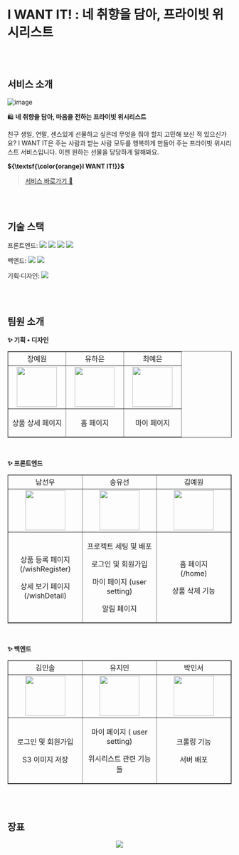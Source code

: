 # I WANT IT! : 네 취향을 담아, 프라이빗 위시리스트

</br></br>

## 서비스 소개

<p align="center">
    
![image](https://github.com/user-attachments/assets/1f726835-6eab-4e06-9261-93f104cb0799)
</p>


🛍️ **네 취향을 담아, 마음을 전하는 프라이빗 위시리스트**

친구 생일, 연말, 센스있게 선물하고 싶은데 무엇을 줘야 할지 고민해 보신 적 있으신가요? I WANT IT은 주는 사람과 받는 사람 모두를 행복하게 만들어 주는 프라이빗 위시리스트 서비스입니다. 이젠 원하는 선물을 당당하게 말해봐요.

**${\textsf{\color{orange}I WANT IT!}}$**

> [서비스 바로가기 💫](https://lwantit.vercel.app/)

</br></br>

## 기술 스택

<span>프론트엔드: </span> <img src="https://img.shields.io/badge/html-E34F26?style=for-the-badge&logo=html5&logoColor=white" > <img src="https://img.shields.io/badge/css-1572B6?style=for-the-badge&logo=css3&logoColor=white"> <img src="https://img.shields.io/badge/javascript-F7DF1E?style=for-the-badge&logo=javascript&logoColor=black"> <img src="https://img.shields.io/badge/react-61DAFB?style=for-the-badge&logo=react&logoColor=black">

<span>백엔드: </span><img src="https://img.shields.io/badge/python-3776AB?style=for-the-badge&logo=python&logoColor=white"> <img src="https://img.shields.io/badge/django-092E20?style=for-the-badge&logo=Django&logoColor=white">

<span>기획·디자인: </span> <img src="https://img.shields.io/badge/figma-F24E1E?style=for-the-badge&logo=figma&logoColor=white">

</br></br>

## 팀원 소개

**✨ 기획 • 디자인**

<table border="" cellspacing="0" cellpadding="0" width="100%">
  <tr width="100%">
  <td align="center">장예원</a></td>
  <td align="center">유하은</a></td>
  <td  align="center">최예은</a></td>
  </tr>
  <tr width="100%">
  <td  align="center" width="33%"><img src="https://github.com/user-attachments/assets/5f5bf5dc-55b1-4ec8-a8ae-9b70dc1b0a41" border="0" width="90px"></a></td>
  <td  align="center" width="33%"><img src="https://github.com/user-attachments/assets/be158189-acb0-4b91-a749-303b1112ff71" border="0" width="90px"></a></td>
  <td  align="center" width="33%"><img src="https://github.com/user-attachments/assets/ab982600-6485-47cb-b3f4-148042731213"  border="0" width="90px"></a></td>
  </tr>
      <tr width="100%">
          <td  align="center"><p>상품 상세 페이지</p></td>
           <td  align="center"><p>홈 페이지</p></td>
            <td  align="center"><p>마이 페이지</p></td>
     </tr>
  </table>

</br>

**✨ 프론트엔드**

<table border="" cellspacing="0" cellpadding="0" width="100%">
  <tr width="100%">
  <td align="center">남선우</a></td>
  <td align="center">송유선</a></td>
  <td  align="center">김예원</a></td>
  </tr>
  <tr width="100%">
  <td  align="center" width="33%"><a href="https://github.com/seonwoo1218"><img  src="https://avatars.githubusercontent.com/u/163241169?v=4" width="90px"></td>
  <td  align="center" width="33%"><a href="https://github.com/s-uxun"><img  src="https://avatars.githubusercontent.com/u/164325907?v=4" width="90px"></td>
  <td  align="center" width="33%"><a href="https://github.com/yeeeww"><img  src="https://avatars.githubusercontent.com/u/163109964?v=4" width="90px"></td>
  </tr>
      <tr width="100%">
          <td  align="center"><p>상품 등록 페이지<br/>(/wishRegister)</p><p>상세 보기 페이지<br/>(/wishDetail)</p></td>
           <td  align="center"><p>프로젝트 세팅 및 배포</p><p>로그인 및 회원가입</p><p>마이 페이지 (user setting)</p><p>알림 페이지</p></td>
            <td  align="center"><p>홈 페이지<br/>(/home)</p><p>상품 삭제 기능</p></td>
     </tr>
  </table>

<br/>

**✨ 백엔드**

<table border="" cellspacing="0" cellpadding="0" width="100%">
  <tr width="100%">
  <td align="center">김민솔</a></td>
  <td align="center">유지민</a></td>
  <td  align="center">박민서</a></td>
  </tr>
  <tr width="100%">
  <td  align="center" width="33%"><a href="https://github.com/soli-ziyo"><img  src="https://avatars.githubusercontent.com/u/163154019?v=4" width="90px"></td>
  <td  align="center" width="33%"><a href="https://github.com/jiminnimij"><img  src="https://avatars.githubusercontent.com/u/124450012?v=4" width="90px"></td>
  <td  align="center" width="33%"><a href="https://github.com/minsihihi"><img  src="https://avatars.githubusercontent.com/u/126065697?v=4" width="90px"></td>
  </tr>
      <tr width="100%">
          <td  align="center"><p>로그인 및 회원가입</p><p>S3 이미지 저장</p></td>
           <td  align="center"><p>마이 페이지 ( user setting)</p><p>위시리스트 관련 기능들</p></td>
            <td  align="center"><p>크롤링 기능</p><p>서버 배포</p></td>
     </tr>
  </table>
</br>

</br>

## 장표

<p align="center">
<img src="https://github.com/user-attachments/assets/c632f925-9a4d-443c-ab4e-c65bc2b6d589"/>
</p>
